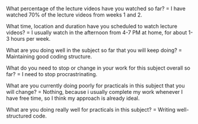 What percentage of the lecture videos have you watched so far?
= I have watched 70% of the lecture videos from weeks 1 and 2.

What time, location and duration have you scheduled to watch lecture videos?
= I usually watch in the afternoon from 4-7 PM at home, for about 1-3 hours per week. 

What are you doing well in the subject so far that you will keep doing?
= Maintaining good coding structure.  

What do you need to stop or change in your work for this subject overall so far?
= I need to stop procrastrinating. 

What are you currently doing poorly for practicals in this subject that you will change?
= Nothing, because i usually complete my work whenever I have free time, so I think my approach is already ideal. 

What are you doing really well for practicals in this subject?
= Writing well-structured code. 